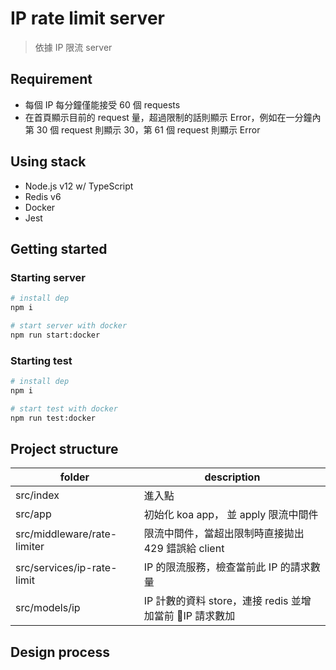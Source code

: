 # IP rate limit server

> 依據 IP 限流 server

## Requirement

- 每個 IP 每分鐘僅能接受 60 個 requests
- 在首頁顯示目前的 request 量，超過限制的話則顯示 Error，例如在一分鐘內第 30 個 request 則顯示 30，第 61 個 request 則顯示 Error

## Using stack

- Node.js v12 w/ TypeScript
- Redis v6
- Docker
- Jest

## Getting started

### Starting server

```sh
# install dep
npm i

# start server with docker
npm run start:docker
```

### Starting test

```sh
# install dep
npm i

# start test with docker
npm run test:docker
```

## Project structure

| folder                      | description                                            |
| --------------------------- | ------------------------------------------------------ |
| src/index                   | 進入點                                                 |
| src/app                     | 初始化 koa app， 並 apply 限流中間件                   |
| src/middleware/rate-limiter | 限流中間件，當超出限制時直接拋出 429 錯誤給 client     |
| src/services/ip-rate-limit  | IP 的限流服務，檢查當前此 IP 的請求數量                |
| src/models/ip               | IP 計數的資料 store，連接 redis 並增加當前 IP 請求數加 |

## Design process

